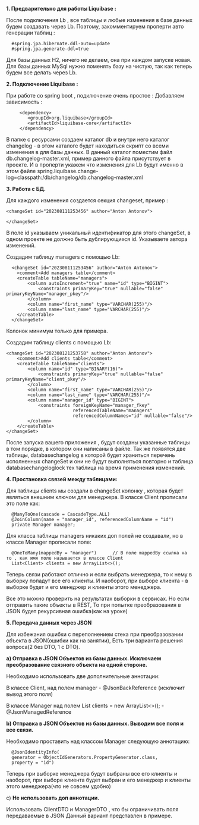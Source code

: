 **1. Предварительно для работы Liquibase :**

После подключения Lb , все таблицы и любые изменения в базе данных будем создавать через Lb.
Поэтому, закомментируем проперти авто генерации таблиц :

      #spring.jpa.hibernate.ddl-auto=update
      #spring.jpa.generate-ddl=true

Для базы данных H2, ничего не делаем, она при каждом запуске новая. 
Для базы данных MySql нужно поменять базу на чистую, так как теперь будем все делать через Lb.

**2. Подключение Liquibase :**

При работе со spring boot , подключение очень простое :
Добавляем зависимость :

         <dependency>
            <groupId>org.liquibase</groupId>
            <artifactId>liquibase-core</artifactId>
         </dependency>

В папке с ресурсами создаем каталог db и внутри него каталог changelog - в этом каталоге будет находиться скрипт
со всеми изменения в для базы данных.
В данный каталог поместим файл db.changelog-master.xml, пример данного файла присутствует в проекте.
И в проперти укажем что изменения для Lb будут именно в этом файле
spring.liquibase.change-log=classpath:/db/changelog/db.changelog-master.xml

**3. Работа с БД.**

Для каждого изменения создается секция changeset,  пример :

    <changeSet id="202308111253456" author="Anton Antonov">
   
    </changeSet>

В поле id указываем уникальный идентификатор для этого changeSet, в одном проекте не должно быть дублирующихся id.
Указываете автора изменений.

Создадим таблицу managers с помощью Lb:

      <changeSet id="202308111253456" author="Anton Antonov">
        <comment>Add managers table</comment>
        <createTable tableName="managers">
            <column autoIncrement="true" name="id" type="BIGINT">
                <constraints primaryKey="true" nullable="false" primaryKeyName="manager_pkey"/>
            </column>
            <column name="first_name" type="VARCHAR(255)"/>
            <column name="last_name" type="VARCHAR(255)"/>
        </createTable>
      </changeSet>


Колонок минимум только для примера.

Создадим таблицу clients с помощью Lb:

    <changeSet id="202308121253758" author="Anton Antonov">
        <comment>Add clients table</comment>
        <createTable tableName="clients">
            <column name="id" type="BINARY(16)">
                <constraints primaryKey="true" nullable="false" primaryKeyName="client_pkey"/>
            </column>
            <column name="first_name" type="VARCHAR(255)"/>
            <column name="last_name" type="VARCHAR(255)"/>
            <column name="manager_id" type="BIGINT">
                <constraints foreignKeyName="manager_fkey"
                             referencedTableName="managers"
                             referencedColumnNames="id" nullable="false"/>
            </column>
        </createTable>
    </changeSet>

После запуска вашего приложения , будут созданы указанные таблицы в том порядке, в котором они
написаны в файле.
Так же появятся две таблицы, databasechangelog в которой будет храниться перечень исполненных changeSet
и они не будут выполняться повторно и таблица databasechangeloglock тех таблица на время применения изменений.

**4. Простановка связей между таблицами:**

   Для таблицы clients мы создали в changeSet колонку , которая будет являться внешним ключом для менеджера.
   В классе Client прописали это поле как:

      @ManyToOne(cascade = CascadeType.ALL)
      @JoinColumn(name = "manager_id", referencedColumnName = "id")
      private Manager manager;

   Для класса таблицы managers никаких доп полей не создавали, но в классе Manager
   прописали поле:

      @OneToMany(mappedBy = "manager")      // В поле mappedBy ссылка на то , как имя поле называется в классе Client
      List<Client> clients = new ArrayList<>();

   Теперь связи работают отлично и если выбрать менеджера, то к нему в выборку попадут все его клиенты.
   И наоборот, при выборе клиента - в выборке будет и его менеджер и клиенты этого менеджера.
   
   Все это можно проверить на результатах выборки в сервисах. Но если отправить такие объекты в REST,
   То при попытке преобразования в JSON будет рекурсивная ошибка(как на уроке)

**5. Передача данных через JSON**

   Для избежания ошибки с переполнением стека при преобразовании объекта в JSON(ошибки как на занятии),
   Есть три варианта решения вопроса(2 без DTO, 1 c DTO).

   **a) Отправка в JSON Объектов из базы данных. Исключаем преобразование связного объекта на одной стороне.**

   Необходимо использовать две дополнительные аннотации:
   
   В классе Client, над полем manager - @JsonBackReference (исключит вывод этого поля)

   В классе Manager над полем List<Client> clients = new ArrayList<>(); - @JsonManagedReference

   **b) Отправка в JSON Объектов из базы данных. Выводим все поля и все связи.**

   Необходимо проставить над классом Manager следующую аннотацию:

      @JsonIdentityInfo(
      generator = ObjectIdGenerators.PropertyGenerator.class,
      property = "id")
   
   Теперь при выборке менеджера будут выбраны все его клиенты и наоборот, при выборе клиента будет выбран и его менеджер
   и клиенты этого менеджера(что не совсем удобно)

   с) **Не использовать доп аннотации.** 
      
   Использовать ClientDTO и ManagerDTO , что бы ограничивать поля передаваемые в JSON
   Данный вариант представлен в примере.
      
      